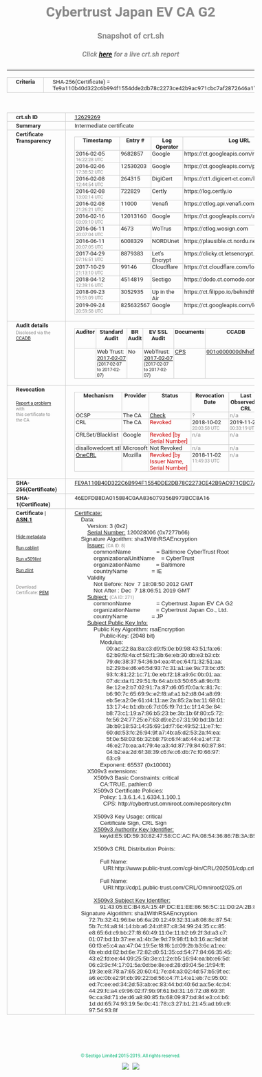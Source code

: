 # Cybertrust Japan EV CA G2
### Snapshot of crt.sh
##### Click [here](https://crt.sh/?q=FE9A110B40D322C6B994F1554DDE2DB78C2273CE42B9AC971CBC7AF2872646A1) for a live crt.sh report

---
<!DOCTYPE HTML PUBLIC "-//W3C//DTD HTML 4.0 Transitional//EN">
<HTML>
<HEAD>
  <META http-equiv="Content-Type" content="text/html; charset=UTF-8">
  <TITLE>crt.sh | fe9a110b40d322c6b994f1554dde2db78c2273ce42b9ac971cbc7af2872646a1</TITLE>
  <META name="description" content="Free CT Log Certificate Search Tool from Sectigo (formerly Comodo CA)">
  <META name="keywords" content="crt.sh, CT, Certificate Transparency, Certificate Search, SSL Certificate, Sectigo, Comodo CA">
  <LINK href="//fonts.googleapis.com/css?family=Roboto+Mono|Roboto:400,400i,700,700i" rel="stylesheet">
  <STYLE type="text/css">
    a {
      white-space: nowrap;
    }
    body {
      color: #888888;
      font: 12pt Roboto, sans-serif;
      padding-top: 10px;
      text-align: center
    }
    form {
      margin: 0px
    }
    span {
      border-radius: 10px
    }
    span.heading {
      color: #888888;
      font: 12pt Roboto, sans-serif
    }
    span.title {
      background-color: #00B373;
      color: #FFFFFF;
      font: bold 18pt Roboto, sans-serif;
      padding: 0px 5px
    }
    span.text {
      color: #888888;
      font: 10pt Roboto, sans-serif
    }
    span.whiteongrey {
      background-color: #D9D9D6;
      color: #FFFFFF;
      font: bold 18pt Roboto, sans-serif;
      padding: 0px 5px
    }
    table {
      border-collapse: collapse;
      color: #222222;
      font: 10pt Roboto, sans-serif;
      margin-left: auto;
      margin-right: auto
    }
    table.options {
      border: none;
      margin-left: 10px
    }
    td, th {
      border: 1px solid #CCCCCC;
      padding: 0px 2px;
      text-align: left;
      vertical-align: top
    }
    td.outer, th.outer {
      border: 1px solid #CCCCCC;
      padding: 2px 20px;
      text-align: left
    }
    th.heading {
      color: #888888;
      font: bold italic 12pt Roboto, sans-serif;
      padding: 20px 0px 0px;
      text-align: center
    }
    th.options, td.options {
      border: none;
      vertical-align: middle
    }
    td.text {
      font: 10pt "Roboto Mono", sans-serif;
      padding: 2px 20px
    }
    td.heading {
      border: none;
      color: #888888;
      font: 12pt Roboto, sans-serif;
      padding-top: 20px;
      text-align: center
    }
    table.lint td, th {
      text-align: center
    }
    .button {
      background-color: #00B373;
      border-radius: 10px;
      color: #FFFFFF;
      font: bold 13pt Roboto, sans-serif
    }
    .copyright {
      font: 8pt Roboto, sans-serif;
      color: #00B373
    }
    .input {
      border: 1px solid #888888;
      font-weight: bold;
      text-align: center
    }
    .small {
      font: 8pt Roboto, sans-serif;
      color: #888888
    }
    .error {
      background-color: #FFDFDF;
      color: #CC0000;
      font-weight: bold
    }
    .fatal {
      background-color: #0000AA;
      color: #FFFFFF;
      font-weight: bold
    }
    .notice {
      background-color: #FFFFDF;
      color: #606000
    }
    .warning {
      background-color: #FFEFDF;
      color: #DF6000
    }
  </STYLE>
</HEAD>
<BODY>

<TABLE>
  <TR>
    <TH class="outer">Criteria</TH>
    <TD class="outer">SHA-256(Certificate) = 'fe9a110b40d322c6b994f1554dde2db78c2273ce42b9ac971cbc7af2872646a1'</TD>
  </TR>
</TABLE>
<BR>
<TABLE>
  <TR>
    <TH class="outer">crt.sh ID</TH>
    <TD class="outer"><A href="?id=12629269">12629269</A></TD>
  </TR>
  <TR>
    <TH class="outer">Summary</TH>
    <TD class="outer">Intermediate certificate</TD>
  </TR>
  <TR>
    <TH class="outer">Certificate<BR>Transparency</TH>
    <TD class="outer">
<TABLE class="options" style="margin-left:0px">
  <TR>
    <TH>Timestamp</TH>
    <TH>Entry #</TH>
    <TH>Log Operator</TH>
    <TH>Log URL</TH>
  </TR>
  <TR>
    <TD>2016-02-05&nbsp; <FONT class="small">16:22:28 UTC</FONT></TD>
    <TD>9682857</TD>
    <TD>Google</TD>
    <TD>https://ct.googleapis.com/rocketeer</TD>
  </TR>
  <TR>
    <TD>2016-02-06&nbsp; <FONT class="small">17:38:52 UTC</FONT></TD>
    <TD>12530203</TD>
    <TD>Google</TD>
    <TD>https://ct.googleapis.com/pilot</TD>
  </TR>
  <TR>
    <TD>2016-02-08&nbsp; <FONT class="small">12:44:54 UTC</FONT></TD>
    <TD>264315</TD>
    <TD>DigiCert</TD>
    <TD>https://ct1.digicert-ct.com/log</TD>
  </TR>
  <TR>
    <TD>2016-02-08&nbsp; <FONT class="small">13:00:14 UTC</FONT></TD>
    <TD>722829</TD>
    <TD>Certly</TD>
    <TD>https://log.certly.io</TD>
  </TR>
  <TR>
    <TD>2016-02-08&nbsp; <FONT class="small">21:26:21 UTC</FONT></TD>
    <TD>11000</TD>
    <TD>Venafi</TD>
    <TD>https://ctlog.api.venafi.com</TD>
  </TR>
  <TR>
    <TD>2016-02-16&nbsp; <FONT class="small">03:09:10 UTC</FONT></TD>
    <TD>12013160</TD>
    <TD>Google</TD>
    <TD>https://ct.googleapis.com/aviator</TD>
  </TR>
  <TR>
    <TD>2016-06-11&nbsp; <FONT class="small">20:07:04 UTC</FONT></TD>
    <TD>4673</TD>
    <TD>WoTrus</TD>
    <TD>https://ctlog.wosign.com</TD>
  </TR>
  <TR>
    <TD>2016-06-11&nbsp; <FONT class="small">20:07:05 UTC</FONT></TD>
    <TD>6008329</TD>
    <TD>NORDUnet</TD>
    <TD>https://plausible.ct.nordu.net</TD>
  </TR>
  <TR>
    <TD>2017-04-29&nbsp; <FONT class="small">07:16:51 UTC</FONT></TD>
    <TD>8879383</TD>
    <TD>Let's Encrypt</TD>
    <TD>https://clicky.ct.letsencrypt.org</TD>
  </TR>
  <TR>
    <TD>2017-10-29&nbsp; <FONT class="small">21:13:10 UTC</FONT></TD>
    <TD>99146</TD>
    <TD>Cloudflare</TD>
    <TD>https://ct.cloudflare.com/logs/nimbus2019</TD>
  </TR>
  <TR>
    <TD>2018-04-12&nbsp; <FONT class="small">12:39:16 UTC</FONT></TD>
    <TD>4514819</TD>
    <TD>Sectigo</TD>
    <TD>https://dodo.ct.comodo.com</TD>
  </TR>
  <TR>
    <TD>2018-09-23&nbsp; <FONT class="small">19:51:09 UTC</FONT></TD>
    <TD>3052935</TD>
    <TD>Up in the Air</TD>
    <TD>https://ct.filippo.io/behindthesofa</TD>
  </TR>
  <TR>
    <TD>2019-09-24&nbsp; <FONT class="small">20:59:58 UTC</FONT></TD>
    <TD>825632567</TD>
    <TD>Google</TD>
    <TD>https://ct.googleapis.com/logs/argon2019</TD>
  </TR>
</TABLE>
    </TD>
  </TR>
  <TR>
    <TH class="outer">Audit details<BR>
      <DIV class="small" style="padding-top:3px">Disclosed via the
        <A href="//ccadb-public.secure.force.com/mozilla/PublicAllIntermediateCerts" target="_blank">CCADB</A></DIV>
    </TH>
    <TD class="outer">
<TABLE class="options" style="margin-left:0px">
  <TR>
    <TH>Auditor</TH>
    <TH>Standard Audit</TH>
    <TH>BR Audit</TH>
    <TH>EV SSL Audit</TH>
    <TH>Documents</TH>
    <TH>CCADB</TH>
    <TH>Root Owner / Certificate</TH>
  </TR>
  <TR>
    <TD style="vertical-align:middle"></TD>
    <TD>Web Trust:
      <A href="https://cert.webtrust.org/SealFile?seal=2190&file=pdf" target="_blank">2017-02-07</A>
      <BR><FONT style="font-size:8pt">(2017-02-07 to 2017-02-07)</FONT></TD>
    <TD>No    <TD>WebTrust:
      <A href="https://cert.webtrust.org/SealFile?seal=2192&file=pdf" target="_blank">2017-02-07</A>
      <BR><FONT style="font-size:8pt">(2017-02-07 to 2017-02-07)</FONT></TD>
    <TD>
      <A href="https://www.cybertrust.ne.jp/repository/sureserver/CPS_Ver7.8.pdf" target="blank">CPS</A>
    </TD>
    <TD><A href="//ccadb.force.com/001o000000dNhefAAC" target="_blank">001o000000dNhefAAC</A></TD>
    <TD><A href="/?id=76">DigiCert</A></TD>
  </TR>
</TABLE>
    </TD>
  </TR>
  <TR>
    <TH class="outer">Revocation<BR><BR>
      <DIV class="small" style="padding-top:3px"><A href="?id=12629269&opt=problemreporting">Report a problem</A> with<BR>this certificate to the CA</DIV></TH>
    <TD class="outer">
      <TABLE class="options" style="margin-left:0px">
        <TR>
          <TH>Mechanism</TH>
          <TH>Provider</TH>
          <TH>Status</TH>
          <TH>Revocation Date</TH>
          <TH>Last Observed in CRL</TH>
          <TH>Last Checked <SPAN style="color:#CC0000;vertical-align:middle;font-size:70%;font-weight:normal">(Error)</SPAN></TH>
        </TR>
        <TR>
          <TD>OCSP</TD>
          <TD>The CA</TD>
          <TD><A href="?id=12629269&opt=ocsp">Check</A></TD>
          <TD><SPAN style="color:#888888">?</SPAN></TD>
          <TD><SPAN style="color:#888888">n/a</SPAN></TD>
          <TD><SPAN style="color:#888888">?</SPAN></TD>
        </TR>
        <TR>
          <TD>CRL</TD>
          <TD>The CA</TD>
          <TD><SPAN style="color:#CC0000">Revoked</SPAN></TD><TD>2018-10-02&nbsp; <FONT class="small">20:03:58 UTC</FONT></TD><TD>2019-11-27&nbsp; <FONT class="small">00:33:19 UTC</FONT></TD><TD>2019-12-04&nbsp; <FONT class="small">20:05:09 UTC</FONT></TD>
        </TR>
        <TR>
          <TD>CRLSet/Blacklist</TD>
          <TD>Google</TD>
          <TD><SPAN style="color:#CC0000">Revoked [by Serial Number]</SPAN></TD>
          <TD><SPAN style="color:#888888">n/a</SPAN></TD>
          <TD><SPAN style="color:#888888">n/a</SPAN></TD>
          <TD><SPAN style="color:#888888">n/a</SPAN></TD>
        </TR>
        <TR>
          <TD>disallowedcert.stl</TD>
          <TD>Microsoft</TD>
          <TD>Not Revoked</TD>
          <TD><SPAN style="color:#888888">n/a</SPAN></TD>
          <TD><SPAN style="color:#888888">n/a</SPAN></TD>
          <TD><SPAN style="color:#888888">n/a</SPAN></TD>
        </TR>
        <TR>
          <TD><A href="/mozilla-onecrl" target="_blank">OneCRL</A></TD>
          <TD>Mozilla</TD>
          <TD><SPAN style="color:#CC0000">Revoked [by Issuer Name, Serial Number]</SPAN></TD><TD>2018-11-02&nbsp; <FONT class="small">11:49:33 UTC</FONT></TD>
          <TD><SPAN style="color:#888888">n/a</SPAN></TD>
          <TD><SPAN style="color:#888888">n/a</SPAN></TD>
        </TR>
      </TABLE>
    </TD>
  </TR>
  <TR>
    <TH class="outer">SHA-256(Certificate)</TH>
    <TD class="outer"><A href="//censys.io/certificates/fe9a110b40d322c6b994f1554dde2db78c2273ce42b9ac971cbc7af2872646a1">FE9A110B40D322C6B994F1554DDE2DB78C2273CE42B9AC971CBC7AF2872646A1</A></TD>
  </TR>
  <TR>
    <TH class="outer">SHA-1(Certificate)</TH>
    <TD class="outer">46EDFDB8DA015884C0AA836079356B973BCC8A16</TD>
  </TR>
  <TR>
    <TH class="outer">Certificate | <A href="?asn1=12629269">ASN.1</A>
      <SPAN class="small"><BR>
      <BR><BR><A href="?id=12629269&opt=nometadata">Hide metadata</A>
      <BR><BR><A href="?id=12629269&opt=cablint">Run cablint</A>
      <BR><BR><A href="?id=12629269&opt=x509lint">Run x509lint</A>
      <BR><BR><A href="?id=12629269&opt=zlint">Run zlint</A>
      <BR><BR><BR>Download Certificate: <A href="?d=12629269">PEM</A>
      </SPAN>
    </TH>
    <TD class="text"><A href="?d=12629269">Certificate:</A><BR>&nbsp;&nbsp;&nbsp;&nbsp;Data:<BR>&nbsp;&nbsp;&nbsp;&nbsp;&nbsp;&nbsp;&nbsp;&nbsp;Version:&nbsp;3&nbsp;(0x2)<BR>&nbsp;&nbsp;&nbsp;&nbsp;&nbsp;&nbsp;&nbsp;&nbsp;<A href="?serial=07277b66">Serial&nbsp;Number:</A>&nbsp;120028006&nbsp;(0x7277b66)<BR>&nbsp;&nbsp;&nbsp;&nbsp;Signature&nbsp;Algorithm:&nbsp;sha1WithRSAEncryption<BR>&nbsp;&nbsp;&nbsp;&nbsp;&nbsp;&nbsp;&nbsp;&nbsp;<A href="?caid=8">Issuer:</A> <SPAN class="small">(CA ID: 8)</SPAN><BR>&nbsp;&nbsp;&nbsp;&nbsp;&nbsp;&nbsp;&nbsp;&nbsp;&nbsp;&nbsp;&nbsp;&nbsp;commonName&nbsp;&nbsp;&nbsp;&nbsp;&nbsp;&nbsp;&nbsp;&nbsp;&nbsp;&nbsp;&nbsp;&nbsp;&nbsp;&nbsp;&nbsp;&nbsp;=&nbsp;Baltimore&nbsp;CyberTrust&nbsp;Root<BR>&nbsp;&nbsp;&nbsp;&nbsp;&nbsp;&nbsp;&nbsp;&nbsp;&nbsp;&nbsp;&nbsp;&nbsp;organizationalUnitName&nbsp;&nbsp;&nbsp;&nbsp;=&nbsp;CyberTrust<BR>&nbsp;&nbsp;&nbsp;&nbsp;&nbsp;&nbsp;&nbsp;&nbsp;&nbsp;&nbsp;&nbsp;&nbsp;organizationName&nbsp;&nbsp;&nbsp;&nbsp;&nbsp;&nbsp;&nbsp;&nbsp;&nbsp;&nbsp;=&nbsp;Baltimore<BR>&nbsp;&nbsp;&nbsp;&nbsp;&nbsp;&nbsp;&nbsp;&nbsp;&nbsp;&nbsp;&nbsp;&nbsp;countryName&nbsp;&nbsp;&nbsp;&nbsp;&nbsp;&nbsp;&nbsp;&nbsp;&nbsp;&nbsp;&nbsp;&nbsp;&nbsp;&nbsp;&nbsp;=&nbsp;IE<BR>&nbsp;&nbsp;&nbsp;&nbsp;&nbsp;&nbsp;&nbsp;&nbsp;Validity<BR>&nbsp;&nbsp;&nbsp;&nbsp;&nbsp;&nbsp;&nbsp;&nbsp;&nbsp;&nbsp;&nbsp;&nbsp;Not&nbsp;Before:&nbsp;Nov&nbsp;&nbsp;7&nbsp;18:08:50&nbsp;2012&nbsp;GMT<BR>&nbsp;&nbsp;&nbsp;&nbsp;&nbsp;&nbsp;&nbsp;&nbsp;&nbsp;&nbsp;&nbsp;&nbsp;Not&nbsp;After&nbsp;:&nbsp;Dec&nbsp;&nbsp;7&nbsp;18:06:51&nbsp;2019&nbsp;GMT<BR>&nbsp;&nbsp;&nbsp;&nbsp;&nbsp;&nbsp;&nbsp;&nbsp;<A href="?caid=271">Subject:</A> <SPAN class="small">(CA ID: 271)</SPAN><BR>&nbsp;&nbsp;&nbsp;&nbsp;&nbsp;&nbsp;&nbsp;&nbsp;&nbsp;&nbsp;&nbsp;&nbsp;commonName&nbsp;&nbsp;&nbsp;&nbsp;&nbsp;&nbsp;&nbsp;&nbsp;&nbsp;&nbsp;&nbsp;&nbsp;&nbsp;&nbsp;&nbsp;&nbsp;=&nbsp;Cybertrust&nbsp;Japan&nbsp;EV&nbsp;CA&nbsp;G2<BR>&nbsp;&nbsp;&nbsp;&nbsp;&nbsp;&nbsp;&nbsp;&nbsp;&nbsp;&nbsp;&nbsp;&nbsp;organizationName&nbsp;&nbsp;&nbsp;&nbsp;&nbsp;&nbsp;&nbsp;&nbsp;&nbsp;&nbsp;=&nbsp;Cybertrust&nbsp;Japan&nbsp;Co.,&nbsp;Ltd.<BR>&nbsp;&nbsp;&nbsp;&nbsp;&nbsp;&nbsp;&nbsp;&nbsp;&nbsp;&nbsp;&nbsp;&nbsp;countryName&nbsp;&nbsp;&nbsp;&nbsp;&nbsp;&nbsp;&nbsp;&nbsp;&nbsp;&nbsp;&nbsp;&nbsp;&nbsp;&nbsp;&nbsp;=&nbsp;JP<BR>&nbsp;&nbsp;&nbsp;&nbsp;&nbsp;&nbsp;&nbsp;&nbsp;<A href="?spkisha256=f718e6b888402ba7b18ad5afdb161468dfba4951c8881f91bbdefeb6482211a4">Subject&nbsp;Public&nbsp;Key&nbsp;Info:</A><BR>&nbsp;&nbsp;&nbsp;&nbsp;&nbsp;&nbsp;&nbsp;&nbsp;&nbsp;&nbsp;&nbsp;&nbsp;Public&nbsp;Key&nbsp;Algorithm:&nbsp;rsaEncryption<BR>&nbsp;&nbsp;&nbsp;&nbsp;&nbsp;&nbsp;&nbsp;&nbsp;&nbsp;&nbsp;&nbsp;&nbsp;&nbsp;&nbsp;&nbsp;&nbsp;Public-Key:&nbsp;(2048&nbsp;bit)<BR>&nbsp;&nbsp;&nbsp;&nbsp;&nbsp;&nbsp;&nbsp;&nbsp;&nbsp;&nbsp;&nbsp;&nbsp;&nbsp;&nbsp;&nbsp;&nbsp;Modulus:<BR>&nbsp;&nbsp;&nbsp;&nbsp;&nbsp;&nbsp;&nbsp;&nbsp;&nbsp;&nbsp;&nbsp;&nbsp;&nbsp;&nbsp;&nbsp;&nbsp;&nbsp;&nbsp;&nbsp;&nbsp;00:ac:22:8a:8a:c3:d9:f5:0e:b9:98:43:51:fa:e6:<BR>&nbsp;&nbsp;&nbsp;&nbsp;&nbsp;&nbsp;&nbsp;&nbsp;&nbsp;&nbsp;&nbsp;&nbsp;&nbsp;&nbsp;&nbsp;&nbsp;&nbsp;&nbsp;&nbsp;&nbsp;62:b9:f8:4a:cf:58:f1:3b:6e:eb:30:db:e3:b3:cb:<BR>&nbsp;&nbsp;&nbsp;&nbsp;&nbsp;&nbsp;&nbsp;&nbsp;&nbsp;&nbsp;&nbsp;&nbsp;&nbsp;&nbsp;&nbsp;&nbsp;&nbsp;&nbsp;&nbsp;&nbsp;79:de:38:37:54:36:b4:ea:4f:ec:64:f1:32:51:aa:<BR>&nbsp;&nbsp;&nbsp;&nbsp;&nbsp;&nbsp;&nbsp;&nbsp;&nbsp;&nbsp;&nbsp;&nbsp;&nbsp;&nbsp;&nbsp;&nbsp;&nbsp;&nbsp;&nbsp;&nbsp;b2:29:be:d6:e6:5d:93:7c:31:a1:ae:9a:73:bc:d5:<BR>&nbsp;&nbsp;&nbsp;&nbsp;&nbsp;&nbsp;&nbsp;&nbsp;&nbsp;&nbsp;&nbsp;&nbsp;&nbsp;&nbsp;&nbsp;&nbsp;&nbsp;&nbsp;&nbsp;&nbsp;93:fc:81:22:1c:71:0e:eb:f2:18:a9:6c:0b:01:aa:<BR>&nbsp;&nbsp;&nbsp;&nbsp;&nbsp;&nbsp;&nbsp;&nbsp;&nbsp;&nbsp;&nbsp;&nbsp;&nbsp;&nbsp;&nbsp;&nbsp;&nbsp;&nbsp;&nbsp;&nbsp;07:dc:da:f1:29:51:fb:64:ab:b3:50:65:a8:9b:f3:<BR>&nbsp;&nbsp;&nbsp;&nbsp;&nbsp;&nbsp;&nbsp;&nbsp;&nbsp;&nbsp;&nbsp;&nbsp;&nbsp;&nbsp;&nbsp;&nbsp;&nbsp;&nbsp;&nbsp;&nbsp;8e:12:e2:b7:02:91:7a:87:d6:05:f0:0a:fc:81:7c:<BR>&nbsp;&nbsp;&nbsp;&nbsp;&nbsp;&nbsp;&nbsp;&nbsp;&nbsp;&nbsp;&nbsp;&nbsp;&nbsp;&nbsp;&nbsp;&nbsp;&nbsp;&nbsp;&nbsp;&nbsp;b6:90:7c:65:69:9c:e2:f8:af:a1:b2:d8:04:a8:69:<BR>&nbsp;&nbsp;&nbsp;&nbsp;&nbsp;&nbsp;&nbsp;&nbsp;&nbsp;&nbsp;&nbsp;&nbsp;&nbsp;&nbsp;&nbsp;&nbsp;&nbsp;&nbsp;&nbsp;&nbsp;eb:5e:a2:0e:61:d4:11:ae:2a:85:2a:ba:11:68:01:<BR>&nbsp;&nbsp;&nbsp;&nbsp;&nbsp;&nbsp;&nbsp;&nbsp;&nbsp;&nbsp;&nbsp;&nbsp;&nbsp;&nbsp;&nbsp;&nbsp;&nbsp;&nbsp;&nbsp;&nbsp;13:17:4c:b1:db:c6:7d:05:f9:7d:1c:1f:14:3e:84:<BR>&nbsp;&nbsp;&nbsp;&nbsp;&nbsp;&nbsp;&nbsp;&nbsp;&nbsp;&nbsp;&nbsp;&nbsp;&nbsp;&nbsp;&nbsp;&nbsp;&nbsp;&nbsp;&nbsp;&nbsp;b8:73:c1:19:a7:86:b5:23:be:3b:1b:6f:80:c5:72:<BR>&nbsp;&nbsp;&nbsp;&nbsp;&nbsp;&nbsp;&nbsp;&nbsp;&nbsp;&nbsp;&nbsp;&nbsp;&nbsp;&nbsp;&nbsp;&nbsp;&nbsp;&nbsp;&nbsp;&nbsp;fe:56:24:77:25:e7:63:d9:e2:c7:31:90:bd:1b:1d:<BR>&nbsp;&nbsp;&nbsp;&nbsp;&nbsp;&nbsp;&nbsp;&nbsp;&nbsp;&nbsp;&nbsp;&nbsp;&nbsp;&nbsp;&nbsp;&nbsp;&nbsp;&nbsp;&nbsp;&nbsp;3b:b9:18:53:14:35:69:1d:f7:6c:49:52:11:e7:fc:<BR>&nbsp;&nbsp;&nbsp;&nbsp;&nbsp;&nbsp;&nbsp;&nbsp;&nbsp;&nbsp;&nbsp;&nbsp;&nbsp;&nbsp;&nbsp;&nbsp;&nbsp;&nbsp;&nbsp;&nbsp;60:dd:53:fc:26:94:9f:a7:4b:a5:d2:53:2a:f4:ea:<BR>&nbsp;&nbsp;&nbsp;&nbsp;&nbsp;&nbsp;&nbsp;&nbsp;&nbsp;&nbsp;&nbsp;&nbsp;&nbsp;&nbsp;&nbsp;&nbsp;&nbsp;&nbsp;&nbsp;&nbsp;5f:0e:58:03:6b:32:b8:79:c6:f4:a6:44:e1:ef:73:<BR>&nbsp;&nbsp;&nbsp;&nbsp;&nbsp;&nbsp;&nbsp;&nbsp;&nbsp;&nbsp;&nbsp;&nbsp;&nbsp;&nbsp;&nbsp;&nbsp;&nbsp;&nbsp;&nbsp;&nbsp;46:e2:7b:ea:a4:79:4e:a3:4d:87:79:84:60:87:84:<BR>&nbsp;&nbsp;&nbsp;&nbsp;&nbsp;&nbsp;&nbsp;&nbsp;&nbsp;&nbsp;&nbsp;&nbsp;&nbsp;&nbsp;&nbsp;&nbsp;&nbsp;&nbsp;&nbsp;&nbsp;04:b2:ea:2d:6f:38:39:c6:fe:c6:db:7c:f0:66:97:<BR>&nbsp;&nbsp;&nbsp;&nbsp;&nbsp;&nbsp;&nbsp;&nbsp;&nbsp;&nbsp;&nbsp;&nbsp;&nbsp;&nbsp;&nbsp;&nbsp;&nbsp;&nbsp;&nbsp;&nbsp;63:c9<BR>&nbsp;&nbsp;&nbsp;&nbsp;&nbsp;&nbsp;&nbsp;&nbsp;&nbsp;&nbsp;&nbsp;&nbsp;&nbsp;&nbsp;&nbsp;&nbsp;Exponent:&nbsp;65537&nbsp;(0x10001)<BR>&nbsp;&nbsp;&nbsp;&nbsp;&nbsp;&nbsp;&nbsp;&nbsp;X509v3&nbsp;extensions:<BR>&nbsp;&nbsp;&nbsp;&nbsp;&nbsp;&nbsp;&nbsp;&nbsp;&nbsp;&nbsp;&nbsp;&nbsp;X509v3&nbsp;Basic&nbsp;Constraints:&nbsp;critical<BR>&nbsp;&nbsp;&nbsp;&nbsp;&nbsp;&nbsp;&nbsp;&nbsp;&nbsp;&nbsp;&nbsp;&nbsp;&nbsp;&nbsp;&nbsp;&nbsp;CA:TRUE,&nbsp;pathlen:0<BR>&nbsp;&nbsp;&nbsp;&nbsp;&nbsp;&nbsp;&nbsp;&nbsp;&nbsp;&nbsp;&nbsp;&nbsp;X509v3&nbsp;Certificate&nbsp;Policies:&nbsp;<BR>&nbsp;&nbsp;&nbsp;&nbsp;&nbsp;&nbsp;&nbsp;&nbsp;&nbsp;&nbsp;&nbsp;&nbsp;&nbsp;&nbsp;&nbsp;&nbsp;Policy:&nbsp;1.3.6.1.4.1.6334.1.100.1<BR>&nbsp;&nbsp;&nbsp;&nbsp;&nbsp;&nbsp;&nbsp;&nbsp;&nbsp;&nbsp;&nbsp;&nbsp;&nbsp;&nbsp;&nbsp;&nbsp;&nbsp;&nbsp;CPS:&nbsp;http://cybertrust.omniroot.com/repository.cfm<BR><BR>&nbsp;&nbsp;&nbsp;&nbsp;&nbsp;&nbsp;&nbsp;&nbsp;&nbsp;&nbsp;&nbsp;&nbsp;X509v3&nbsp;Key&nbsp;Usage:&nbsp;critical<BR>&nbsp;&nbsp;&nbsp;&nbsp;&nbsp;&nbsp;&nbsp;&nbsp;&nbsp;&nbsp;&nbsp;&nbsp;&nbsp;&nbsp;&nbsp;&nbsp;Certificate&nbsp;Sign,&nbsp;CRL&nbsp;Sign<BR>&nbsp;&nbsp;&nbsp;&nbsp;&nbsp;&nbsp;&nbsp;&nbsp;&nbsp;&nbsp;&nbsp;&nbsp;<A href="?ski=e59d5930824758ccacfa085436867b3ab5044df0">X509v3&nbsp;Authority&nbsp;Key&nbsp;Identifier:</A><BR>&nbsp;&nbsp;&nbsp;&nbsp;&nbsp;&nbsp;&nbsp;&nbsp;&nbsp;&nbsp;&nbsp;&nbsp;&nbsp;&nbsp;&nbsp;&nbsp;keyid:E5:9D:59:30:82:47:58:CC:AC:FA:08:54:36:86:7B:3A:B5:04:4D:F0<BR><BR>&nbsp;&nbsp;&nbsp;&nbsp;&nbsp;&nbsp;&nbsp;&nbsp;&nbsp;&nbsp;&nbsp;&nbsp;X509v3&nbsp;CRL&nbsp;Distribution&nbsp;Points:&nbsp;<BR><BR>&nbsp;&nbsp;&nbsp;&nbsp;&nbsp;&nbsp;&nbsp;&nbsp;&nbsp;&nbsp;&nbsp;&nbsp;&nbsp;&nbsp;&nbsp;&nbsp;Full&nbsp;Name:<BR>&nbsp;&nbsp;&nbsp;&nbsp;&nbsp;&nbsp;&nbsp;&nbsp;&nbsp;&nbsp;&nbsp;&nbsp;&nbsp;&nbsp;&nbsp;&nbsp;&nbsp;&nbsp;URI:http://www.public-trust.com/cgi-bin/CRL/202501/cdp.crl<BR><BR>&nbsp;&nbsp;&nbsp;&nbsp;&nbsp;&nbsp;&nbsp;&nbsp;&nbsp;&nbsp;&nbsp;&nbsp;&nbsp;&nbsp;&nbsp;&nbsp;Full&nbsp;Name:<BR>&nbsp;&nbsp;&nbsp;&nbsp;&nbsp;&nbsp;&nbsp;&nbsp;&nbsp;&nbsp;&nbsp;&nbsp;&nbsp;&nbsp;&nbsp;&nbsp;&nbsp;&nbsp;URI:http://cdp1.public-trust.com/CRL/Omniroot2025.crl<BR><BR>&nbsp;&nbsp;&nbsp;&nbsp;&nbsp;&nbsp;&nbsp;&nbsp;&nbsp;&nbsp;&nbsp;&nbsp;<A href="?ski=914305ecb46a154fdce1ee86565c11d02a2b8d5f">X509v3&nbsp;Subject&nbsp;Key&nbsp;Identifier:</A><BR>&nbsp;&nbsp;&nbsp;&nbsp;&nbsp;&nbsp;&nbsp;&nbsp;&nbsp;&nbsp;&nbsp;&nbsp;&nbsp;&nbsp;&nbsp;&nbsp;91:43:05:EC:B4:6A:15:4F:DC:E1:EE:86:56:5C:11:D0:2A:2B:8D:5F<BR>&nbsp;&nbsp;&nbsp;&nbsp;Signature&nbsp;Algorithm:&nbsp;sha1WithRSAEncryption<BR>&nbsp;&nbsp;&nbsp;&nbsp;&nbsp;&nbsp;&nbsp;&nbsp;&nbsp;72:7b:32:41:96:be:b6:6a:20:12:49:32:31:a8:08:8c:87:54:<BR>&nbsp;&nbsp;&nbsp;&nbsp;&nbsp;&nbsp;&nbsp;&nbsp;&nbsp;5b:7c:f4:a8:f4:14:bb:a6:24:df:87:c8:34:99:24:35:cc:85:<BR>&nbsp;&nbsp;&nbsp;&nbsp;&nbsp;&nbsp;&nbsp;&nbsp;&nbsp;e8:65:6d:c9:bb:27:f8:60:49:11:0e:11:b2:b9:2f:3d:a3:c7:<BR>&nbsp;&nbsp;&nbsp;&nbsp;&nbsp;&nbsp;&nbsp;&nbsp;&nbsp;01:07:bd:1b:37:ee:a1:4b:3e:9d:79:98:f1:b3:16:ac:9d:bf:<BR>&nbsp;&nbsp;&nbsp;&nbsp;&nbsp;&nbsp;&nbsp;&nbsp;&nbsp;60:f3:e5:c4:aa:47:04:19:5e:f8:f6:1d:09:2b:b3:6c:a1:ec:<BR>&nbsp;&nbsp;&nbsp;&nbsp;&nbsp;&nbsp;&nbsp;&nbsp;&nbsp;6b:eb:dd:82:bd:6e:72:82:d0:51:35:cd:54:77:84:66:35:45:<BR>&nbsp;&nbsp;&nbsp;&nbsp;&nbsp;&nbsp;&nbsp;&nbsp;&nbsp;43:e2:fd:ee:44:09:25:5b:3e:c1:2e:b5:16:94:ea:bb:e6:5d:<BR>&nbsp;&nbsp;&nbsp;&nbsp;&nbsp;&nbsp;&nbsp;&nbsp;&nbsp;06:c3:9c:f4:17:01:5a:0d:be:8e:ed:28:d9:04:5e:1f:94:ff:<BR>&nbsp;&nbsp;&nbsp;&nbsp;&nbsp;&nbsp;&nbsp;&nbsp;&nbsp;19:3e:e8:78:a7:65:20:60:41:7e:d4:a3:02:4d:57:b5:9f:ec:<BR>&nbsp;&nbsp;&nbsp;&nbsp;&nbsp;&nbsp;&nbsp;&nbsp;&nbsp;a6:ec:0b:e2:9f:cb:99:22:bd:56:c4:7f:14:e1:eb:7c:95:00:<BR>&nbsp;&nbsp;&nbsp;&nbsp;&nbsp;&nbsp;&nbsp;&nbsp;&nbsp;ed:7c:ee:ed:34:2d:53:ab:ec:83:44:bd:40:6d:aa:5e:4c:b4:<BR>&nbsp;&nbsp;&nbsp;&nbsp;&nbsp;&nbsp;&nbsp;&nbsp;&nbsp;44:29:fc:a4:c9:96:02:f7:9b:9f:61:bd:31:16:72:d8:69:3f:<BR>&nbsp;&nbsp;&nbsp;&nbsp;&nbsp;&nbsp;&nbsp;&nbsp;&nbsp;9c:ca:8d:71:de:d6:a8:80:85:fa:68:09:87:bd:84:e3:c4:b6:<BR>&nbsp;&nbsp;&nbsp;&nbsp;&nbsp;&nbsp;&nbsp;&nbsp;&nbsp;1d:dd:65:74:93:19:5e:0c:41:78:c3:27:b1:21:45:ad:b9:c9:<BR>&nbsp;&nbsp;&nbsp;&nbsp;&nbsp;&nbsp;&nbsp;&nbsp;&nbsp;97:54:93:8f<BR>    </TD>
  </TR>
</TABLE>

  <BR><BR><BR>

  <P class="copyright">&copy; Sectigo Limited 2015-2019. All rights reserved.</P>
  <DIV>
    <A href="https://sectigo.com/"><IMG src="/sectigo_s.png"></A>
    &nbsp;<A href="https://github.com/crtsh"><IMG src="/GitHub-Mark-32px.png"></A>
  </DIV>
</BODY>
</HTML>
